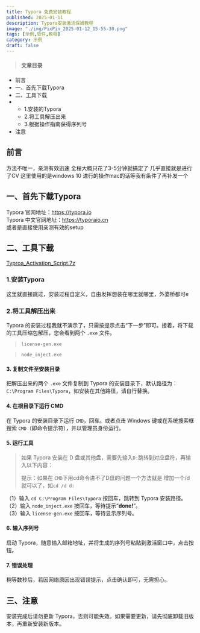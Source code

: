 ```yaml
---
title: Typora 免费安装教程
published: 2025-01-11
description: Typora安装激活保姆教程
image: "./img/PixPin_2025-01-12_15-55-30.png"
tags: [示例,软件,教程]
category: 示例
draft: false
---
```


> #### 文章目录

- 前言
- 一、首先下载Typora
- 二、工具下载
- - 1.安装的Typora
  - 2.将工具解压出来
  - 3.根据操作指南获得序列号
- 注意

## 前言

方法不唯一，亲测有效迅速
全程大概只花了3-5分钟就搞定了
几乎直接就是进行了CV
这里使用的是windows 10 进行的操作mac的话等我有条件了再补发一个

## 一、首先下载Typora

Typora 官网地址：https://typora.io </br>
Typora 中文官网地址：https://typoraio.cn </br>
或者是直接使用亲测有效的setup

## 二、工具下载

[Typroa_Activation_Script.7z](https://pilipiala.lanzouw.com/icIaV2kpdj1g)

### 1.安装Typora

这里就直接跳过，安装过程自定义，自由发挥想装在哪里就哪里，外婆桥都可e

### 2.将工具解压出来

Typora 的安装过程我就不演示了，只需按提示点击“下一步”即可。接着，将下载的工具压缩包解压，您会看到两个 `.exe` 文件。

> `license-gen.exe`

> `node_inject.exe`

#### 3. 复制文件至安装目录

把解压出来的两个 `.exe` 文件复制到 Typora 的安装目录下，默认路径为：`C:\Program Files\Typora`，如安装在其他路径，请自行替换。

#### 4. 在根目录下运行 CMD

在 Typora 的安装目录下运行  `CMD`，回车。或者点击 Windows 键或在系统搜索框搜索 `CMD`（即命令提示符），并以管理员身份运行。

#### 5. 运行工具

> 如果 Typora 安装在 D 盘或其他盘，需要先输入`D:`跳转到对应盘符，再输入以下内容：
> 
> 提示：如果在 `CMD`下用cd命令进不了D盘的问题一个方法就是 增加一个/d 就可以了，如`cd /d d:`

（1）输入 `cd C:\Program Files\Typora` 按回车，跳转到 Typora 安装路径。</br>
（2）输入 `node_inject.exe` 按回车，等待提示“**done!**”。</br>
（3）输入 `license-gen.exe` 按回车，等待显示序列号。</br>

#### 6. 输入序列号

启动 Typora，随意输入邮箱地址，并将生成的序列号粘贴到激活窗口中，点击按钮。

#### 7. 错误处理

稍等数秒后，若因网络原因出现错误提示，点击确认即可，无需担心。

## 三、注意

安装完成后请勿更新 Typora，否则可能失效。如果需要更新，请先彻底卸载旧版本，再重新安装新版本。